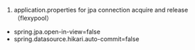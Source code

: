 1. application.properties for jpa connection acquire and release（flexypool）
- spring.jpa.open-in-view=false
- spring.datasource.hikari.auto-commit=false